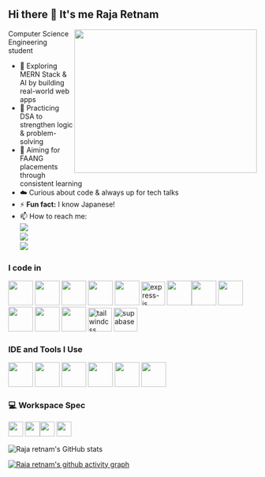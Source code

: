 ## Hi there 👋 It's me Raja Retnam

<img align="right" width="370" height="290" src="https://i.pinimg.com/originals/47/f0/34/47f0342cec72b800463bf003eac1257e.gif">
Computer Science Engineering student                    

- 🌱 Exploring MERN Stack & AI by building real-world web apps  
- 🧮 Practicing DSA to strengthen logic & problem-solving  
- 🎯 Aiming for FAANG placements through consistent learning  
- ☁️ Curious about code & always up for tech talks
- ⚡ **Fun fact:** I know Japanese!
- 📫 How to reach me:
<br/> [<img src="https://img.shields.io/badge/LinkedIn-0077B5?style=for-the-badge&logo=linkedin&logoColor=white" />](https://www.linkedin.com/in/raja-retnam/)  <br/>[<img src="https://img.shields.io/badge/Twitter-1DA1F2?style=for-the-badge&logo=twitter&logoColor=white" />](https://x.com/Rajaa_retnam)  <br/>[<img src="https://img.shields.io/badge/instagram-d62976?style=for-the-badge&logo=instagram&logoColor=white" />](https://www.instagram.com/__.appu_14/)


### I code in
<img height="50" width="50" src="https://img.icons8.com/color/48/000000/c-programming.png" /> <img height="50" width="50" src="https://img.icons8.com/color/48/000000/html-5.png" /> <img height="50" width="50" src="https://img.icons8.com/color/48/000000/css3.png" /> <img height="50" width="50" src="https://img.icons8.com/color/48/000000/sass.png"/> <img height="50" width="50" src="https://img.icons8.com/color/48/000000/bootstrap.png" /> <img width="48" height="48" src="https://img.icons8.com/color/48/express-js.png" alt="express-js"/> <img height="50" width="50" src="https://img.icons8.com/color/48/000000/javascript.png"/><img height="50" width="50" src="https://img.icons8.com/color/48/000000/tensorflow.png"/> <img height="50" width="50" src="https://img.icons8.com/color/48/000000/react-native.png"/> <img height="50" width="50" src="https://img.icons8.com/color/48/000000/google-firebase-console.png"/> <img height="50" width="50" src="https://img.icons8.com/color/48/000000/mongodb.png"/> <img height="50" width="50" src="https://img.icons8.com/color/48/000000/nodejs.png"/> <img width="48" height="48" src="https://img.icons8.com/color/48/tailwindcss.png" alt="tailwindcss"/> <img width="48" height="48" src="https://img.icons8.com/fluency/48/supabase.png" alt="supabase"/>

### IDE and Tools I Use
<img height="50" width="50" src="https://img.icons8.com/color/48/000000/visual-studio-code-2019.png"/>  <img height="50" width="50" src="https://img.icons8.com/color/50/000000/git.png"/> <img height="50" src="https://img.icons8.com/color/480/null/notion--v1.png" />  <img height="50" width="50" src="https://img.icons8.com/color/48/000000/figma--v1.png"/> <img height="50" src="https://img.shields.io/badge/Netlify-00C7B7?style=for-the-badge&logo=netlify&logoColor=white"/> <img height="50" src="https://img.shields.io/badge/Vercel-000000?style=for-the-badge&logo=vercel&logoColor=white"/>


### 💻 Workspace Spec
<img height="30" src="https://img.shields.io/badge/hp%20laptop-0096D6?style=for-the-badge&logo=hp&logoColor=white"/> <img height="30" src="https://img.shields.io/badge/Windows_11-0078d4?style=for-the-badge&logo=windows-11&logoColor=white"/><img height="30" src="https://img.shields.io/badge/SSD-512GB-0a192f?style=for-the-badge&logo=windowsterminal&logoColor=white"/> <img height="30" src="https://img.shields.io/badge/GPU-Intel_UHD_Graphics-0071C5?style=for-the-badge&logo=intel&logoColor=white"/>

![Raja retnam's GitHub stats](https://github-readme-stats.vercel.app/api?username=RajaretnamR&theme=dark&show_icons=true&&hide=issues,contribs)

[![Raja retnam's github activity graph](https://github-readme-activity-graph.vercel.app/graph?username=RajaretnamR&bg_color=000000&color=f2f2f2&line=19a936&point=ffffff&area=true&hide_border=true)](https://github.com/ashutosh00710/github-readme-activity-graph)

